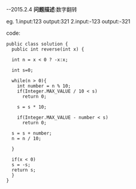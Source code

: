 --2015.2.4
**问题描述**:数字翻转

eg. 1.input:123 output:321
    2.input:-123 output:-321

code:
  
    public class solution {
      public int reverse(int x) {
    
      int n = x < 0 ? -x:x;
    
      int s=0;
    
      while(n > 0){
        int number = n % 10;
        if(Integer.MAX_VALUE / 10 < s)
          return 0;
      
        s = s * 10;
      
        if(Integer.MAX_VALUE - number < s)
          return 0;
    
      s = s + number;
      n = n / 10;
      
      }
    
      if(x < 0)
      s = -s;
      return s;
      }
    }
